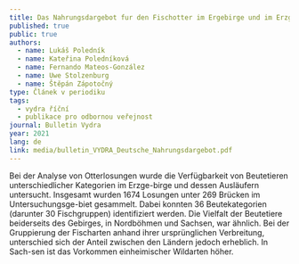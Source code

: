 ```yaml
---
title: Das Nahrungsdargebot fur den Fischotter im Ergebirge und im Erzgebirgsvorland
published: true
public: true
authors:
  - name: Lukáš Poledník
  - name: Kateřina Poledníková
  - name: Fernando Mateos-González
  - name: Uwe Stolzenburg
  - name: Štěpán Zápotočný
type: Článek v periodiku
tags:
  - vydra říční
  - publikace pro odbornou veřejnost
journal: Bulletin Vydra
year: 2021
lang: de
link: media/bulletin_VYDRA_Deutsche_Nahrungsdargebot.pdf
---
```

Bei der Analyse von Otterlosungen wurde die Verfügbarkeit von Beutetieren unterschiedlicher Kategorien im Erzge-birge und dessen Ausläufern untersucht. Insgesamt wurden 1674 Losungen unter 269 Brücken im Untersuchungsge-biet gesammelt. Dabei konnten 36 Beutekategorien (darunter 30 Fischgruppen) identifiziert werden. Die Vielfalt der  Beutetiere beiderseits des Gebirges, in Nordböhmen und Sachsen, war ähnlich. Bei der Gruppierung der Fischarten anhand ihrer ursprünglichen Verbreitung, unterschied sich der Anteil zwischen den Ländern jedoch erheblich. In Sach-sen ist das Vorkommen einheimischer Wildarten höher. 

